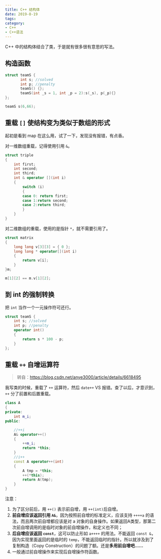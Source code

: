 ```yaml
---
title: C++ 结构体
date: 2019-8-19
tags:
category:
- C++
- C++语法
---
```


C++ 中的结构体结合了类，于是就有很多很有意思的写法。

## 构造函数

```c++
struct teamS {
       int s; //solved
       int p; //penalty
       teamS() {};
       teamS(int _s = 1, int _p = 2):s(_s), p(_p){}
};

teamS s(6,66);
```

## 重载 `[]` 使结构变为类似于数组的形式

起初是看到 map 在这么用，试了一下，发现没有报错，有点香。

对一维数组重载，记得使用引用 `&`。

```c++
struct triple
{
    int first;
    int second;
    int third;
    int & operator [](int i)
    {
        switch (i)
        {
        case 0: return first;
        case 1:return second;
        case 2:return third;
        }
    }
}
```

对二维数组的重载，使用的是指针 `*`，就不需要引用了。

```c++
struct matrix
{
    long long v[3][3] = { 0 };
    long long * operator[](int i)
    {
        return v[i];
    }
}m;

m[1][2] == m.v[1][2];
```

## 到 int 的强制转换

把 `int` 当作一个一元操作符可还行。

```c++
struct teamS {
    int s; //solved
    int p; //penalty
    operator int()
    {
        return s * 100 - p;
    }
};
```

## 重载 `++` 自增运算符

> 转自：https://blog.csdn.net/anye3000/article/details/6618495

我写类的时候，重载了 `++` 运算符，然后 `date++` VS 报错。查了以后，才意识到，`++` 分了前置和后置重载。

```c++
class A
{
private:
    int m_i;
public:

    //++i
    A& operator++()
	{
		++m_i;
		return *this;
	}
	//i++
	const A operator++(int)
	{
		A tmp = *this;
		++(*this);
		return A(tmp);
	}
}
```

注意：

1. 为了区分前后，用 `++()` 表示前自增，用 `++(int)`后自增。
2. **前自增应该返回引用 `A&`**，因为按照前自增的标准定义，应该支持 `++++a` 的语法，而且两次前自增都应该是对 a 对象的自身操作。如果返回A类型，那第二次前自增调用的是临时对象的前自增操作，和定义也不同；
3. **后自增应该返回 `const`**，这可以防止形如 `a++++` 的用法。不能返回 `const &`，因为实现里面返回的是临时的 `temp`，不能返回临时的指针。所以就涉及到了复制构造（Copy Construction）的问题了额。还是**多用前自增吧……**
4. 一般通过前自增操作来实现后自增操作符函数。
